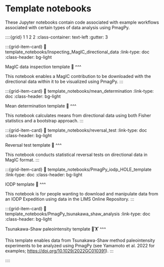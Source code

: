 # Template notebooks

These Jupyter notebooks contain code associated with example workflows associated with certain types of data analysis using PmagPy.

::::{grid} 1 1 2 2
:class-container: text-left
:gutter: 3

:::{grid-item-card}
:link: template_notebooks/Inspecting_MagIC_directional_data
:link-type: doc
:class-header: bg-light

MagIC data inspection template 🧐
^^^

This notebook enables a MagIC contribution to be downloaded with the directional data within it to be visualized using PmagPy.
:::

:::{grid-item-card}
:link: template_notebooks/mean_determination
:link-type: doc
:class-header: bg-light

Mean determination template 🎯
^^^

This notebook calculates means from directional data using both Fisher statistics and a bootstrap approach.
:::

:::{grid-item-card}
:link: template_notebooks/reversal_test
:link-type: doc
:class-header: bg-light

Reversal test template 🧲
^^^

This notebook conducts statistical reversal tests on directional data in MagIC format.
:::

:::{grid-item-card}
:link: template_notebooks/PmagPy_iodp_HOLE_template
:link-type: doc
:class-header: bg-light

IODP template 🌊
^^^

This notebook is for people wanting to download and manipulate data from an IODP Expedition using data in the LIMS Online Repository.
:::

:::{grid-item-card}
:link: template_notebooks/PmagPy_tsunakawa_shaw_analysis
:link-type: doc
:class-header: bg-light

Tsunakawa-Shaw paleointensity template 🧭🏋️
^^^

This template enables data from Tsunakawa-Shaw method paleointensity experiments to be analyzed using PmagPy (see Yamamoto et al. 2022 for examples; https://doi.org/10.1029/2022GC010391). 
:::

::::
